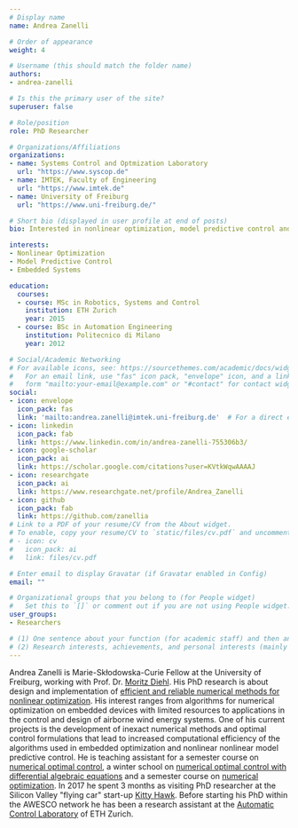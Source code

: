 ```yaml
---
# Display name
name: Andrea Zanelli

# Order of appearance
weight: 4

# Username (this should match the folder name)
authors:
- andrea-zanelli

# Is this the primary user of the site?
superuser: false

# Role/position
role: PhD Researcher

# Organizations/Affiliations
organizations:
- name: Systems Control and Optmization Laboratory
  url: "https://www.syscop.de"
- name: IMTEK, Faculty of Engineering
  url: "https://www.imtek.de"
- name: University of Freiburg
  url: "https://www.uni-freiburg.de/"

# Short bio (displayed in user profile at end of posts)
bio: Interested in nonlinear optimization, model predictive control and embedded systems.

interests:
- Nonlinear Optimization
- Model Predictive Control
- Embedded Systems

education:
  courses:
  - course: MSc in Robotics, Systems and Control
    institution: ETH Zurich
    year: 2015
  - course: BSc in Automation Engineering
    institution: Politecnico di Milano
    year: 2012

# Social/Academic Networking
# For available icons, see: https://sourcethemes.com/academic/docs/widgets/#icons
#   For an email link, use "fas" icon pack, "envelope" icon, and a link in the
#   form "mailto:your-email@example.com" or "#contact" for contact widget.
social:
- icon: envelope
  icon_pack: fas
  link: 'mailto:andrea.zanelli@imtek.uni-freiburg.de'  # For a direct email link, use "mailto:test@example.org".
- icon: linkedin
  icon_pack: fab
  link: https://www.linkedin.com/in/andrea-zanelli-755306b3/
- icon: google-scholar
  icon_pack: ai
  link: https://scholar.google.com/citations?user=KVtkWqwAAAAJ
- icon: researchgate
  icon_pack: ai
  link: https://www.researchgate.net/profile/Andrea_Zanelli
- icon: github
  icon_pack: fab
  link: https://github.com/zanellia
# Link to a PDF of your resume/CV from the About widget.
# To enable, copy your resume/CV to `static/files/cv.pdf` and uncomment the lines below.  
# - icon: cv
#   icon_pack: ai
#   link: files/cv.pdf

# Enter email to display Gravatar (if Gravatar enabled in Config)
email: ""

# Organizational groups that you belong to (for People widget)
#   Set this to `[]` or comment out if you are not using People widget.  
user_groups:
- Researchers

# (1) One sentence about your function (for academic staff) and then another sentence about your role(s) within the training network
# (2) Research interests, achievements, and personal interests (mainly for researchers)
---
```


Andrea Zanelli is Marie-Skłodowska-Curie Fellow at the University of Freiburg, working with Prof. Dr. [Moritz Diehl](/authors/moritz-diehl/). His PhD research is about design and implementation of [efficient and reliable numerical methods for nonlinear optimization](/project/esr04/). His interest ranges from algorithms for numerical optimization on embedded devices with limited resources to applications in the control and design of airborne wind energy systems. One of his current projects is the development of inexact numerical methods and optimal control formulations that lead to increased computational efficiency of the algorithms used in embedded optimization and nonlinear nonlinear model predictive control. He is teaching assistant for a semester course on [numerical optimal control](https://www.syscop.de/teaching/ss2017/numerical-optimal-control), a winter school on [numerical optimal control with differential algebraic equations](https://www.syscop.de/teaching/ws2015/nocdae) and a semester course on [numerical optimization](https://www.syscop.de/teaching/ws2015/numopt). In 2017 he spent 3 months as visiting PhD researcher at the Silicon Valley "flying car" start-up [Kitty Hawk](https://kittyhawk.aero/). Before starting his PhD within the AWESCO network he has been a research assistant at the [Automatic Control Laboratory](https://control.ee.ethz.ch/) of ETH Zurich.
